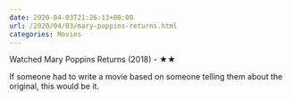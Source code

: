```yaml
---
date: 2020-04-03T21:26:13+00:00
url: /2020/04/03/mary-poppins-returns.html
categories: Movies
---
```

Watched Mary Poppins Returns (2018) - ★★

If someone had to write a movie based on someone telling them about the original, this would be it.


